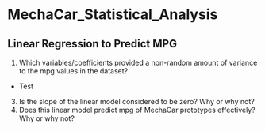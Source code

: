 # MechaCar_Statistical_Analysis

## Linear Regression to Predict MPG
1) Which variables/coefficients provided a non-random amount of variance to the mpg values in the dataset?
- Test 
3) Is the slope of the linear model considered to be zero? Why or why not?
4) Does this linear model predict mpg of MechaCar prototypes effectively? Why or why not?
